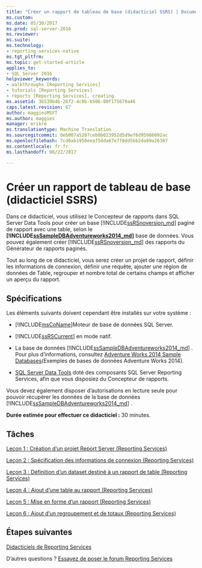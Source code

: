 ```yaml
---
title: "Créer un rapport de tableau de base (didacticiel SSRS) | Documents Microsoft"
ms.custom: 
ms.date: 05/30/2017
ms.prod: sql-server-2016
ms.reviewer: 
ms.suite: 
ms.technology:
- reporting-services-native
ms.tgt_pltfrm: 
ms.topic: get-started-article
applies_to:
- SQL Server 2016
helpviewer_keywords:
- walkthroughs [Reporting Services]
- tutorials [Reporting Services]
- reports [Reporting Services], creating
ms.assetid: 3b539b4b-26f2-4c0b-b506-80f175679a46
caps.latest.revision: 67
author: maggiesMSFT
ms.author: maggies
manager: erikre
ms.translationtype: Machine Translation
ms.sourcegitcommit: 0eb007a5207ceb0b023952d5d9ef6d95986092ac
ms.openlocfilehash: 7cd0ab1950eeaf54da67e7f8dd5bb2da89a26307
ms.contentlocale: fr-fr
ms.lasthandoff: 06/22/2017

---
```


# <a name="create-a-basic-table-report-ssrs-tutorial"></a>Créer un rapport de tableau de base (didacticiel SSRS)

Dans ce didacticiel, vous utilisez le Concepteur de rapports dans SQL Server Data Tools pour créer un base [!INCLUDE[ssRSnoversion_md](../includes/ssrsnoversion-md.md)] paginé de rapport avec une table, selon le  **[!INCLUDE[ssSampleDBAdventureworks2014_md](../includes/sssampledbadventureworks2014-md.md)]**  base de données. Vous pouvez également créer [!INCLUDE[ssRSnoversion_md](../includes/ssrsnoversion-md.md)] des rapports du Générateur de rapports paginés. 

Tout au long de ce didacticiel, vous serez créer un projet de rapport, définir les informations de connexion, définir une requête, ajouter une région de données de Table, regrouper et nombre total de certains champs et afficher un aperçu du rapport.  
  
## <a name="requirements"></a>Spécifications  
Les éléments suivants doivent cependant être installés sur votre système :  
  
-   [!INCLUDE[msCoName](../includes/msconame-md.md)]Moteur de base de données SQL Server.  
  
-   [!INCLUDE[ssRSCurrent](../includes/ssrscurrent-md.md)] en mode natif.  
  
-   La base de données [!INCLUDE[ssSampleDBAdventureworks2014_md](../includes/sssampledbadventureworks2014-md.md)] .  Pour plus d’informations, consultez [Adventure Works 2014 Sample Databases](https://msftdbprodsamples.codeplex.com/releases/view/125550)(Exemples de bases de données Adventure Works 2014).  
  
 -   [SQL Server Data Tools](https://msdn.microsoft.com/library/mt204009.aspx) doté des composants SQL Server Reporting Services, afin que vous disposiez du Concepteur de rapports.    
  
Vous devez également disposer d’autorisations en lecture seule pour pouvoir récupérer les données de la base de données [!INCLUDE[ssSampleDBAdventureworks2014_md](../includes/sssampledbadventureworks2014-md.md)] .

**Durée estimée pour effectuer ce didacticiel :** 30 minutes.
  
## <a name="tasks"></a>Tâches  
[Leçon 1 : Création d’un projet Report Server &#40;Reporting Services&#41;](../reporting-services/lesson-1-creating-a-report-server-project-reporting-services.md)  
  
[Leçon 2 : Spécification des informations de connexion &#40;Reporting Services&#41;](../reporting-services/lesson-2-specifying-connection-information-reporting-services.md)  
  
[Leçon 3 : Définition d’un dataset destiné à un rapport de table &#40;Reporting Services&#41;](../reporting-services/lesson-3-defining-a-dataset-for-the-table-report-reporting-services.md)  
  
[Leçon 4 : Ajout d’une table au rapport &#40;Reporting Services&#41;](../reporting-services/lesson-4-adding-a-table-to-the-report-reporting-services.md)  
  
[Leçon 5 : Mise en forme d’un rapport &#40;Reporting Services&#41;](../reporting-services/lesson-5-formatting-a-report-reporting-services.md)  
  
[Leçon 6 : Ajout d’un regroupement et de totaux &#40;Reporting Services&#41;](../reporting-services/lesson-6-adding-grouping-and-totals-reporting-services.md)  

## <a name="next-steps"></a>Étapes suivantes

[Didacticiels de Reporting Services](../reporting-services/reporting-services-tutorials-ssrs.md)  

D’autres questions ? [Essayez de poser le forum Reporting Services](http://go.microsoft.com/fwlink/?LinkId=620231)
